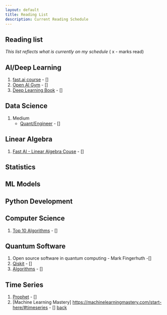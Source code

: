 ```yaml
---
layout: default
title: Reading List
description: Current Reading Schedule
---
```


## Reading list

_This list reflects what is currently on my schedule_
( x - marks read)

## AI/Deep Learning
1. [fast.ai course](https://course.fast.ai/index.html) - []
2. [Open AI Gym](https://gym.openai.com/) - []
3. [Deep Learning Book](http://www.deeplearningbook.org/) - []


## Data Science
1. Medium
    - [Quant/Engineer](https://medium.com/engineer-quant) - []

## Linear Algebra
1. [Fast AI - Linear Algebra Couse](https://github.com/fastai/numerical-linear-algebra) - []

## Statistics

## ML Models

## Python Development

## Computer Science
1. [Top 10 Algorithms](http://www.cs.fsu.edu/~lacher/courses/COT4401/notes/cise_v2_i1/index.html) - []

## Quantum Software

1. Open source software in quantum computing - Mark Fingerhuth -[]
2. [Qiskit](https://qiskit.org) - []
3. [Algorithms](https://arxiv.org/pdf/1804.03719.pdf) - []

## Time Series
1. [Prophet](https://facebook.github.io/prophet/docs/quick_start.html) - []
2. [Machine Learning Mastery] https://machinelearningmastery.com/start-here/#timeseries - []
[back](./)
